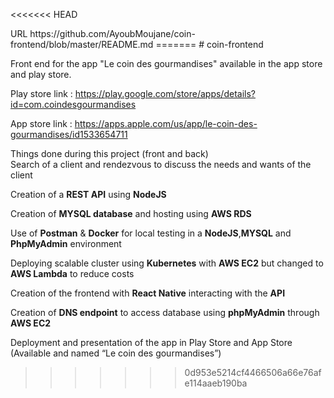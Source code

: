<<<<<<< HEAD
<?xml version="1.0" encoding="UTF-8"?>
<!DOCTYPE plist PUBLIC "-//Apple//DTD PLIST 1.0//EN" "http://www.apple.com/DTDs/PropertyList-1.0.dtd">
<plist version="1.0">
<dict>
	<key>URL</key>
	<string>https://github.com/AyoubMoujane/coin-frontend/blob/master/README.md</string>
</dict>
</plist>
=======
# coin-frontend

Front end for the app "Le coin des gourmandises" available in the app store and play store.

Play store link : https://play.google.com/store/apps/details?id=com.coindesgourmandises <br/>

App store link : https://apps.apple.com/us/app/le-coin-des-gourmandises/id1533654711<br/>


Things done during this project (front and back)<br/>
  Search of a client and rendezvous to discuss the needs and wants of the client<br/>

  Creation of a **REST API** using **NodeJS**<br/>

  Creation of **MYSQL database** and hosting using **AWS RDS**<br/>

  Use of **Postman** & **Docker** for local testing in a **NodeJS**,**MYSQL** and **PhpMyAdmin** environment<br/>

  Deploying scalable cluster using **Kubernetes** with **AWS EC2** but changed to **AWS Lambda** to reduce costs<br/>

  Creation of the frontend with **React Native** interacting with the **API**<br/>

  Creation of **DNS endpoint** to access database using **phpMyAdmin** through **AWS EC2**<br/>

  Deployment and presentation of the app in Play Store and App Store (Available and named “Le coin des gourmandises”)<br/>
>>>>>>> 0d953e5214cf4466506a66e76afe114aaeb190ba
